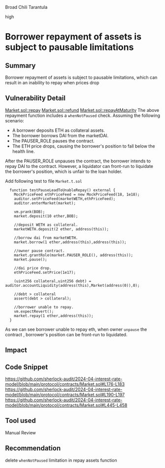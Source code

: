 Broad Chili Tarantula

high

# Borrower repayment of assets is subject to pausable limitations

## Summary
Borrower repayment of assets is subject to pausable limitations, which can result in an inability to repay when prices drop

## Vulnerability Detail
[Market.sol::repay](https://github.com/sherlock-audit/2024-04-interest-rate-model/blob/main/protocol/contracts/Market.sol#L176-L183)
[Market.sol::refund](https://github.com/sherlock-audit/2024-04-interest-rate-model/blob/main/protocol/contracts/Market.sol#L190-L197)
[Market.sol::repayAtMaturity](https://github.com/sherlock-audit/2024-04-interest-rate-model/blob/main/protocol/contracts/Market.sol#L445-L458)
The above repayment function includes a `whenNotPaused` check.
Assuming the following scenario:

- A borrower deposits ETH as collateral assets.
- The borrower borrows DAI from the marketDAI.
- The PAUSER_ROLE pauses the contract.
- The ETH price drops, causing the borrower's position to fall below the health line.

After the PAUSER_ROLE unpauses the contract, the borrower intends to repay DAI to the contract. However, a liquidator can front-run to liquidate the borrower's position, which is unfair to the loan holder.

Add following test to file `Market.t.sol`
```solidity
  function testPauseLeadToUnableRepay() external {
    MockPriceFeed ethPriceFeed = new MockPriceFeed(18, 1e18);
    auditor.setPriceFeed(marketWETH,ethPriceFeed);
    auditor.enterMarket(market);

    vm.prank(BOB);
    market.deposit(10 ether,BOB);

    //deposit WETH as collateral.
    marketWETH.deposit(2 ether, address(this));

    //borrow dai from marketWETH.
    market.borrow(1 ether,address(this),address(this));

    //owner pause contract.
    market.grantRole(market.PAUSER_ROLE(), address(this));
    market.pause();

    //dai price drop.
    ethPriceFeed.setPrice(1e17);

    (uint256 collateral,uint256 debt) = auditor.accountLiquidity(address(this),Market(address(0)),0);

    //debt > collateral
    assert(debt > collateral);

    //borrower unable to repay.
    vm.expectRevert();
    market.repay(1 ether,address(this));
  }
```
As we can see borrower unable to repay eth, when owner `unpause` the contract , borrower's position can be front-run to liquidated.

## Impact

## Code Snippet
https://github.com/sherlock-audit/2024-04-interest-rate-model/blob/main/protocol/contracts/Market.sol#L176-L183
https://github.com/sherlock-audit/2024-04-interest-rate-model/blob/main/protocol/contracts/Market.sol#L190-L197
https://github.com/sherlock-audit/2024-04-interest-rate-model/blob/main/protocol/contracts/Market.sol#L445-L458
## Tool used

Manual Review

## Recommendation

delete `whenNotPaused` limitation in repay assets function